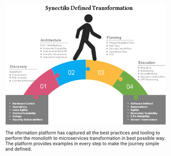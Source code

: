 ![](/assets/transformation.png)

The xformation platform has captured all the best practices and tooling to perform the monolioth to microservices transformation in best possible way. The platform provides examples in every step to make the journey simple and defined.

